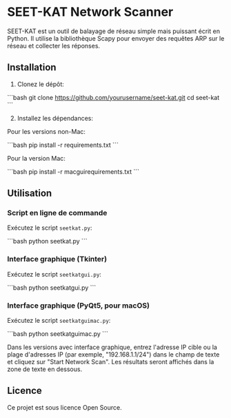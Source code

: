 # SEET-KAT Network Scanner

SEET-KAT est un outil de balayage de réseau simple mais puissant écrit en Python. Il utilise la bibliothèque Scapy pour envoyer des requêtes ARP sur le réseau et collecter les réponses.

## Installation

1. Clonez le dépôt:

\```bash
git clone https://github.com/yourusername/seet-kat.git
cd seet-kat
\```

2. Installez les dépendances:

Pour les versions non-Mac:

\```bash
pip install -r requirements.txt
\```

Pour la version Mac:

\```bash
pip install -r macguirequirements.txt
\```

## Utilisation

### Script en ligne de commande

Exécutez le script `seetkat.py`:

\```bash
python seetkat.py
\```

### Interface graphique (Tkinter)

Exécutez le script `seetkatgui.py`:

\```bash
python seetkatgui.py
\```

### Interface graphique (PyQt5, pour macOS)

Exécutez le script `seetkatguimac.py`:

\```bash
python seetkatguimac.py
\```

Dans les versions avec interface graphique, entrez l'adresse IP cible ou la plage d'adresses IP (par exemple, "192.168.1.1/24") dans le champ de texte et cliquez sur "Start Network Scan". Les résultats seront affichés dans la zone de texte en dessous.

## Licence

Ce projet est sous licence Open Source. 

